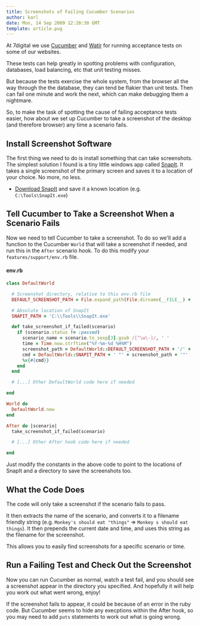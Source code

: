 ```yaml
---
title: Screenshots of Failing Cucumber Scenarios
author: karl
date: Mon, 14 Sep 2009 12:20:30 GMT
template: article.pug
---
```


At 7digital we use [Cucumber](http://cukes.info/) and [Watir](http://wtr.rubyforge.org/) for running acceptance tests on some of our websites.

These tests can help greatly in spotting problems with configuration, databases, load balancing, etc that unit testing misses.

But because the tests exercise the whole system, from the browser all the way through the the database, they can tend be flakier than unit tests. Then can fail one minute and work the next, which can make debugging them a nightmare.

So, to make the task of spotting the cause of failing acceptance tests easier, how about we set up Cucumber to take a screenshot of the desktop (and therefore browser) any time a scenario fails.

## Install Screenshot Software

The first thing we need to do is install something that can take screenshots. The simplest solution I found is a tiny little windows app called [SnapIt](http://90kts.com/blog/2008/capturing-screenshots-in-watir/). It takes a single screenshot of the primary screen and saves it to a location of your choice. No more, no less.

* [Download SnapIt](http://90kts.com/blog/wp-content/uploads/2008/06/snapit.exe) and save it a known location (e.g. `C:\Tools\SnapIt.exe`)

## Tell Cucumber to Take a Screenshot When a Scenario Fails

Now we need to tell Cucumber to take a screenshot. To do so we'll add a function to the Cucumber `World` that will take a screenshot if needed, and run this in the `After` scenario hook. To do this modify your `features/support/env.rb` file.

#### env.rb
```ruby
class DefaultWorld

  # Screenshot directory, relative to this env.rb file
  DEFAULT_SCREENSHOT_PATH = File.expand_path(File.dirname(__FILE__) + '/../../../output/cucumber/screenshots/')

  # Absolute location of SnapIt
  SNAPIT_PATH = 'C:\\Tools\\SnapIt.exe'

  def take_screenshot_if_failed(scenario)
    if (scenario.status != :passed)
      scenario_name = scenario.to_sexp[3].gsub /[^\w\-]/, ' '
      time = Time.now.strftime("%Y-%m-%d %H%M")
      screenshot_path = DefaultWorld::DEFAULT_SCREENSHOT_PATH + '/' +  time + ' - ' + scenario_name + '.png'
      cmd = DefaultWorld::SNAPIT_PATH + ' "' + screenshot_path + '"'
      %x{#{cmd}}
    end
  end

  # [...] Other DefaultWorld code here if needed

end

World do
  DefaultWorld.new
end

After do |scenario|
  take_screenshot_if_failed(scenario)

  # [...] Other After hook code here if needed

end
```

Just modify the constants in the above code to point to the locations of SnapIt and a directory to save the screenshots too.

## What the Code Does

The code will only take a screenshot if the scenario fails to pass.

It then extracts the name of the scenario, and converts it to a filename friendly string (e.g. `Monkey's should eat "things"` => `Monkey s should eat things`). It then prepends the current date and time, and uses this string as the filename for the screenshot.

This allows you to easily find screenshots for a specific scenario or time.

## Run a Failing Test and Check Out the Screenshot

Now you can run Cucumber as normal, watch a test fail, and you should see a screenshot appear in the directory you specified. And hopefully it will help you work out what went wrong, enjoy!

If the screenshot fails to appear, it could be because of an error in the ruby code. But Cucumber seems to hide any execptions within the After hook, so you may need to add `puts` statements to work out what is going wrong.
